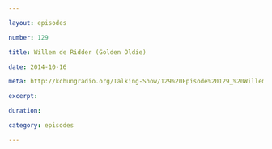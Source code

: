 ```yaml
---

layout: episodes

number: 129

title: Willem de Ridder (Golden Oldie)

date: 2014-10-16

meta: http://kchungradio.org/Talking-Show/129%20Episode%20129_%20Willem%20de%20Ridder.mp3

excerpt:

duration:

category: episodes

---
```

